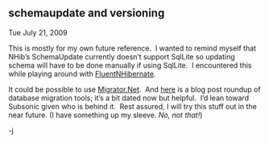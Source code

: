 
schemaupdate and versioning
---------------------------

Tue July 21, 2009

This is mostly for my own future reference.  I wanted to remind myself
that NHib’s SchemaUpdate currently doesn’t support SqlLite so updating
schema will have to be done manually if using SqlLite.  I encountered
this while playing around with
[FluentNHibernate](http://fluentnhibernate.org/).

It could be possible to use
[Migrator.Net](http://code.google.com/p/migratordotnet/).  And
[here](http://flux88.com/blog/net-database-migration-tool-roundup/) is a
blog post roundup of database migration tools; it’s a bit dated now but
helpful.  I’d lean toward Subsonic given who is behind it.  Rest
assured, I will try this stuff out in the near future. (I have something
up my sleeve. *No, not that!*)

-j
